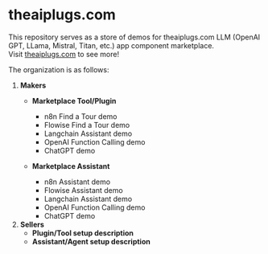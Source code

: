 # theaiplugs.com

This repository serves as a store of demos for theaiplugs.com LLM (OpenAI GPT, LLama, Mistral, Titan, etc.) app component marketplace.  
Visit [theaiplugs.com](https://theaiplugs.com) to see more!

The organization is as follows:

1) **Makers**
   - **Marketplace Tool/Plugin**
     - n8n Find a Tour demo
     - Flowise Find a Tour demo
     - Langchain Assistant demo
     - OpenAI Function Calling demo
     - ChatGPT demo

   - **Marketplace Assistant**
     - n8n Assistant demo
     - Flowise Assistant demo
     - Langchain Assistant demo
     - OpenAI Function Calling demo
     - ChatGPT demo
2) **Sellers**
   - **Plugin/Tool setup description**
   - **Assistant/Agent setup description**
